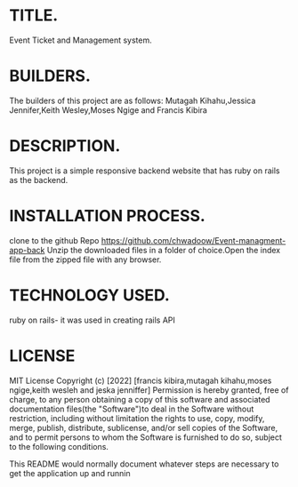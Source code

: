 
# TITLE.
Event Ticket and Management system.

# BUILDERS.
The builders of this project are as follows: Mutagah Kihahu,Jessica Jennifer,Keith Wesley,Moses Ngige and Francis Kibira

# DESCRIPTION.

This project is a simple responsive backend website that has ruby on rails as the backend.

# INSTALLATION PROCESS.
clone to the github Repo https://github.com/chwadoow/Event-managment-app-back Unzip the downloaded files in a folder of choice.Open the index file from the zipped file with any browser.

# TECHNOLOGY USED.
ruby on rails- it was used in creating rails API


# LICENSE
 MIT License Copyright (c) [2022] [francis kibira,mutagah kihahu,moses ngige,keith wesleh and jeska jenniffer] Permission is hereby granted, free of charge, to any person obtaining a copy of this software and associated documentation files(the "Software")to deal in the Software without restriction, including without limitation the rights to use, copy, modify, merge, publish, distribute, sublicense, and/or sell copies of the Software, and to permit persons to whom the Software is furnished to do so, subject to the following conditions.







This README would normally document whatever steps are necessary to get the
application up and runnin
